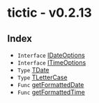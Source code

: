# tictic - v0.2.13

## Index

- `Interface` [IDateOptions](interface.IDateOptions.md)
- `Interface` [ITimeOptions](interface.ITimeOptions.md)
- `Type` [TDate](type-alias.TDate.md)
- `Type` [TLetterCase](type-alias.TLetterCase.md)
- `Func` [getFormattedDate](function.getFormattedDate.md)
- `Func` [getFormattedTime](function.getFormattedTime.md)
